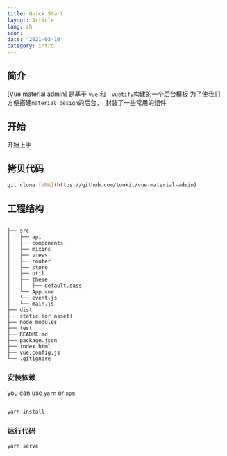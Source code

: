 ```yaml
---
title: Quick Start
layout: Article
lang: zh
icon: 
date: "2021-03-10"
category: intro
---
```



## 简介


[Vue material admin] 是基于 `vue` 和　`vuetify`构建的一个后台模板
为了使我们方便搭建`material design`的后台，　封装了一些常用的组件


## 开始

开始上手

## 拷贝代码
  
``` bash
git clone [VMA](https://github.com/tookit/vue-material-admin)

```

## 工程结构

```

├── src
│   ├── api
│   ├── components
│   ├── mixins
│   ├── views
│   ├── router
│   ├── store
│   ├── util
│   ├── theme
│   │   ├── default.sass
│   └── App.vue
│   └── event.js
│   └── main.js
├── dist
├── static (or asset)
├── node_modules
├── test
├── README.md
├── package.json
├── index.html
├── vue.config.js
└── .gitignore

```


###  安装依赖

you can use `yarn` or `npm`

``` bash

yarn install 

```

###  运行代码


``` bash
yarn serve 

```